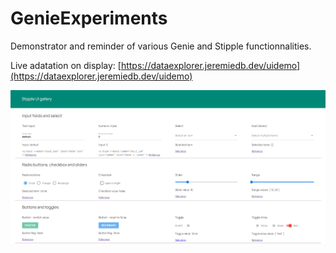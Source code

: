 # GenieExperiments

Demonstrator and reminder of various Genie and Stipple functionnalities.

Live adatation on display: [https://dataexplorer.jeremiedb.dev/uidemo](https://dataexplorer.jeremiedb.dev/uidemo)

![ui-demo](ui-demo.png)